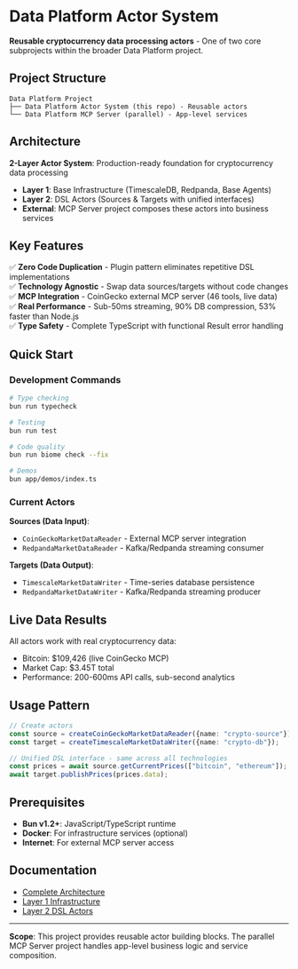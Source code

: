 # Data Platform Actor System

**Reusable cryptocurrency data processing actors** - One of two core subprojects within the broader Data Platform project.

## Project Structure

```
Data Platform Project
├── Data Platform Actor System (this repo) - Reusable actors
└── Data Platform MCP Server (parallel) - App-level services
```

## Architecture

**2-Layer Actor System**: Production-ready foundation for cryptocurrency data processing

- **Layer 1**: Base Infrastructure (TimescaleDB, Redpanda, Base Agents)
- **Layer 2**: DSL Actors (Sources & Targets with unified interfaces)
- **External**: MCP Server project composes these actors into business services

## Key Features

✅ **Zero Code Duplication** - Plugin pattern eliminates repetitive DSL implementations  
✅ **Technology Agnostic** - Swap data sources/targets without code changes  
✅ **MCP Integration** - CoinGecko external MCP server (46 tools, live data)  
✅ **Real Performance** - Sub-50ms streaming, 90% DB compression, 53% faster than Node.js  
✅ **Type Safety** - Complete TypeScript with functional Result<T> error handling  

## Quick Start

### Development Commands
```bash
# Type checking
bun run typecheck

# Testing
bun run test

# Code quality
bun run biome check --fix

# Demos
bun app/demos/index.ts
```

### Current Actors

**Sources (Data Input)**:
- `CoinGeckoMarketDataReader` - External MCP server integration
- `RedpandaMarketDataReader` - Kafka/Redpanda streaming consumer

**Targets (Data Output)**:
- `TimescaleMarketDataWriter` - Time-series database persistence
- `RedpandaMarketDataWriter` - Kafka/Redpanda streaming producer

## Live Data Results

All actors work with real cryptocurrency data:
- Bitcoin: $109,426 (live CoinGecko MCP)
- Market Cap: $3.45T total
- Performance: 200-600ms API calls, sub-second analytics

## Usage Pattern

```typescript
// Create actors
const source = createCoinGeckoMarketDataReader({name: "crypto-source"});
const target = createTimescaleMarketDataWriter({name: "crypto-db"});

// Unified DSL interface - same across all technologies
const prices = await source.getCurrentPrices(["bitcoin", "ethereum"]);
await target.publishPrices(prices.data);
```

## Prerequisites

- **Bun v1.2+**: JavaScript/TypeScript runtime
- **Docker**: For infrastructure services (optional)
- **Internet**: For external MCP server access

## Documentation

- [Complete Architecture](./docs/impl/architecture.md)
- [Layer 1 Infrastructure](./docs/impl/layer1/base.md)
- [Layer 2 DSL Actors](./docs/impl/layer2/architecture.md)

---

**Scope**: This project provides reusable actor building blocks. The parallel MCP Server project handles app-level business logic and service composition.